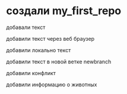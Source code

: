 # создали my_first_repo

добавали текст

добавили текст через веб браузер

добавили локально текст

добавили текст в новой ветке newbranch

добавили конфликт

добавили информацию  о животных
